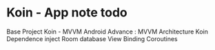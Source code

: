 # Koin - App note todo 
Base Project Koin - MVVM
Android Advance : 
MVVM Architecture
Koin Dependence inject
Room database
View Binding
Coroutines
